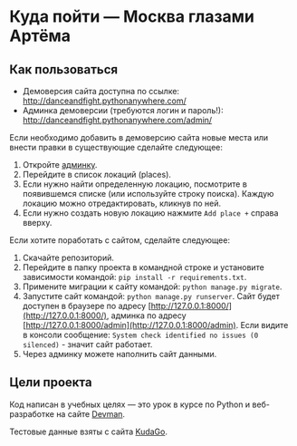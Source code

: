 # Куда пойти — Москва глазами Артёма

## Как пользоваться

* Демоверсия сайта доступна по ссылке: http://danceandfight.pythonanywhere.com/
* Админка демоверсии (требуются логин и пароль!): http://danceandfight.pythonanywhere.com/admin/

Если необходимо добавить в демоверсию сайта новые места или внести правки в существующие сделайте следующее:
1. Откройте [админку](http://danceandfight.pythonanywhere.com/admin/).
2. Перейдите в список локаций (places).
3. Если нужно найти определенную локацию, посмотрите в появившемся списке (или используйте строку поиска). Каждую локацию можно отредактировать, кликнув по ней.
4. Если нужно создать новую локацию нажмите `Add place +` справа вверху.

Если хотите поработать с сайтом, сделайте следующее:

1. Скачайте репозиторий.
2. Перейдите в папку проекта в командной строке и установите зависимости командой: `pip install -r requirements.txt`.
3. Примените миграции к сайту командой: `python manage.py migrate`.
4. Запустите сайт командой: `python manage.py runserver`. Сайт будет доступен в браузере по адресу [http://127.0.0.1:8000/](http://127.0.0.1:8000/), админка по адресу [http://127.0.0.1:8000/admin](http://127.0.0.1:8000/admin).
Если видите в консоли сообщение: `System check identified no issues (0 silenced)` - значит сайт работает.
5. Через админку можете наполнить сайт данными.

## Цели проекта

Код написан в учебных целях — это урок в курсе по Python и веб-разработке на сайте [Devman](https://dvmn.org).

Тестовые данные взяты с сайта [KudaGo](https://kudago.com).
